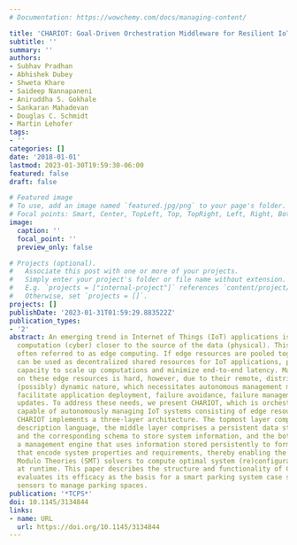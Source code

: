```yaml
---
# Documentation: https://wowchemy.com/docs/managing-content/

title: 'CHARIOT: Goal-Driven Orchestration Middleware for Resilient IoT Systems'
subtitle: ''
summary: ''
authors:
- Subhav Pradhan
- Abhishek Dubey
- Shweta Khare
- Saideep Nannapaneni
- Aniruddha S. Gokhale
- Sankaran Mahadevan
- Douglas C. Schmidt
- Martin Lehofer
tags:
- ''
categories: []
date: '2018-01-01'
lastmod: 2023-01-30T19:59:30-06:00
featured: false
draft: false

# Featured image
# To use, add an image named `featured.jpg/png` to your page's folder.
# Focal points: Smart, Center, TopLeft, Top, TopRight, Left, Right, BottomLeft, Bottom, BottomRight.
image:
  caption: ''
  focal_point: ''
  preview_only: false

# Projects (optional).
#   Associate this post with one or more of your projects.
#   Simply enter your project's folder or file name without extension.
#   E.g. `projects = ["internal-project"]` references `content/project/deep-learning/index.md`.
#   Otherwise, set `projects = []`.
projects: []
publishDate: '2023-01-31T01:59:29.883522Z'
publication_types:
- '2'
abstract: An emerging trend in Internet of Things (IoT) applications is to move the
  computation (cyber) closer to the source of the data (physical). This paradigm is
  often referred to as edge computing. If edge resources are pooled together they
  can be used as decentralized shared resources for IoT applications, providing increased
  capacity to scale up computations and minimize end-to-end latency. Managing applications
  on these edge resources is hard, however, due to their remote, distributed, and
  (possibly) dynamic nature, which necessitates autonomous management mechanisms that
  facilitate application deployment, failure avoidance, failure management, and incremental
  updates. To address these needs, we present CHARIOT, which is orchestration middleware
  capable of autonomously managing IoT systems consisting of edge resources and applications.
  CHARIOT implements a three-layer architecture. The topmost layer comprises a system
  description language, the middle layer comprises a persistent data storage layer
  and the corresponding schema to store system information, and the bottom layer comprises
  a management engine that uses information stored persistently to formulate constraints
  that encode system properties and requirements, thereby enabling the use of Satisfiability
  Modulo Theories (SMT) solvers to compute optimal system (re)configurations dynamically
  at runtime. This paper describes the structure and functionality of CHARIOT and
  evaluates its efficacy as the basis for a smart parking system case study that uses
  sensors to manage parking spaces.
publication: '*TCPS*'
doi: 10.1145/3134844
links:
- name: URL
  url: https://doi.org/10.1145/3134844
---
```

